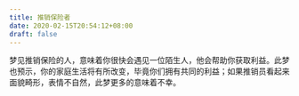 ```yaml
---
title: 推销保险者
date: 2020-02-15T20:54:12+08:00
draft: false
---
```


梦见推销保险的人，意味着你很快会遇见一位陌生人，他会帮助你获取利益。此梦也预示，你的家庭生活将有所改变，毕竟你们拥有共同的利益；如果推销员看起来面貌畸形，表情不自然，此梦更多的意味着不幸。
